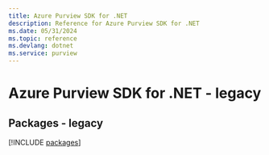 ```yaml
---
title: Azure Purview SDK for .NET
description: Reference for Azure Purview SDK for .NET
ms.date: 05/31/2024
ms.topic: reference
ms.devlang: dotnet
ms.service: purview
---
```

# Azure Purview SDK for .NET - legacy
## Packages - legacy
[!INCLUDE [packages](purview-index.md)]